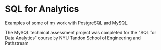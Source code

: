 # SQL for Analytics
Examples of some of my work with PostgreSQL and MySQL.

The MySQL technical assessment project was completed for the "SQL for Data Analytics" course by NYU Tandon School of Engineering and Pathstream
